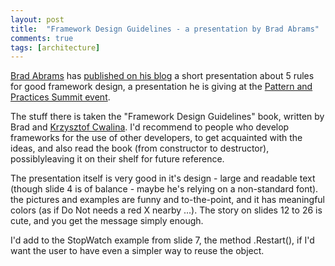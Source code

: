 ```yaml
---
layout: post
title:  "Framework Design Guidelines - a presentation by Brad Abrams"
comments: true
tags: [architecture]
---
```



[Brad Abrams](http://blogs.msdn.com/brada) has [published on his blog](http://blogs.msdn.com/brada/archive/2006/10/09/Design-Guidelines-and-Patterns-and-Practices-Summit-.aspx) a short presentation about 5 rules for good framework design, a presentation he is giving at the [Pattern and Practices Summit event](http://www.pnpsummit.com/default.aspx). 

The stuff there is taken the "Framework Design Guidelines" book, written by Brad and [Krzysztof Cwalina](http://blogs.msdn.com/kcwalina/). I'd recommend to people who develop frameworks for the use of other developers, to get acquainted with the ideas, and also read the book (from constructor to destructor), possiblyleaving it on their shelf for future reference.

The presentation itself is very good in it's design - large and readable text (though slide 4 is of balance - maybe he's relying on a non-standard font). the pictures and examples are funny and to-the-point, and it has meaningful colors (as if Do Not needs a red X nearby ...). The story on slides 12 to 26 is cute, and you get the message simply enough.

I'd add to the StopWatch example from slide 7, the method .Restart(), if I'd want the user to have even a simpler way to reuse the object.

